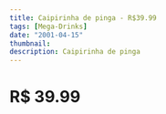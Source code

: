 ```yaml
---
title: Caipirinha de pinga - R$39.99
tags: [Mega-Drinks]
date: "2001-04-15"
thumbnail: 
description: Caipirinha de pinga
---
```


# R$ 39.99
